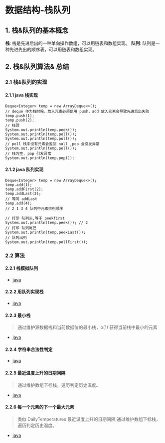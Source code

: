 # 数据结构-栈队列
## 1. 栈&队列的基本概念

**栈**: 栈是先进后出的一种单向操作数组，可以用链表和数组实现。
**队列**: 队列是一种先进先出的顺序表，可以用链表和数组实现。

## 2. 栈&队列算法& 总结

### 2.1 栈&队列的实现
#### 2.1.1 java 栈实现
```
Deque<Integer> temp = new ArrayDeque<>();
// deque 作为栈时候，放入元素必须使用 push，add 放入元素会导致先进后出失败
temp.push(1);
temp.push(2);
// 栈顶
System.out.println(temp.peek());
System.out.println(temp.poll());
System.out.println(temp.poll());
// poll 栈中没有元素会返回 null ,pop 会引发异常
System.out.println(temp.poll());
// 栈为空, pop 引发异常
System.out.println(temp.pop());
```
#### 2.1.2 java 队列实现
```
Deque<Integer> temp = new ArrayDeque<>();
temp.add(1);
temp.addFirst(2);
temp.addLast(3);
// 等同 addLast
temp.add(4);
// 2 1 3 4 队列中元素排列顺序

// 打印 队列头,等于 peekfirst
System.out.println(temp.peek()); // 2
// 打印 队列尾巴
System.out.println(temp.peekLast());
// 队列出列
System.out.println(temp.pollFirst());
```

### 2.2 算法
#### 2.2.1 栈模拟队列
- [java](https://github.com/Whojohn/learn/blob/master/src/main/java/%E6%95%B0%E6%8D%AE%E7%BB%93%E6%9E%84/%E6%A0%88%E9%98%9F%E5%88%97/ImplementQueueUsingStacks.java)

#### 2.2.2 用队列实现栈
- [java](https://github.com/Whojohn/learn/blob/master/src/main/java/%E6%95%B0%E6%8D%AE%E7%BB%93%E6%9E%84/%E6%A0%88%E9%98%9F%E5%88%97/ImplementStackUsingQueues.java)

#### 2.2.3 最小栈
> 通过维护源数据栈和当前数据位的最小栈，o(1) 获得当前栈中最小的元素

- [java](https://github.com/Whojohn/learn/blob/master/src/main/java/%E6%95%B0%E6%8D%AE%E7%BB%93%E6%9E%84/%E6%A0%88%E9%98%9F%E5%88%97/MinStack.java)

#### 2.2.4  字符串合法性判定

- [java](https://github.com/Whojohn/learn/blob/master/src/main/java/%E6%95%B0%E6%8D%AE%E7%BB%93%E6%9E%84/%E6%A0%88%E9%98%9F%E5%88%97/ValidParentheses.java)

#### 2.2.5 最近温度上升的日期间隔
> 通过维护数组下标栈，遍历判定历史温度。

- [java](https://github.com/Whojohn/learn/blob/master/src/main/java/%E6%95%B0%E6%8D%AE%E7%BB%93%E6%9E%84/%E6%A0%88%E9%98%9F%E5%88%97/DailyTemperatures.java)

#### 2.2.6 每一个元素的下一个最大元素
> 类似 DailyTemperatures 最近温度上升的日期间隔;通过维护数组下标栈，遍历判定历史温度。

- [java](https://github.com/Whojohn/learn/blob/master/src/main/java/%E6%95%B0%E6%8D%AE%E7%BB%93%E6%9E%84/%E6%A0%88%E9%98%9F%E5%88%97/NextGreaterElementIi.java)
